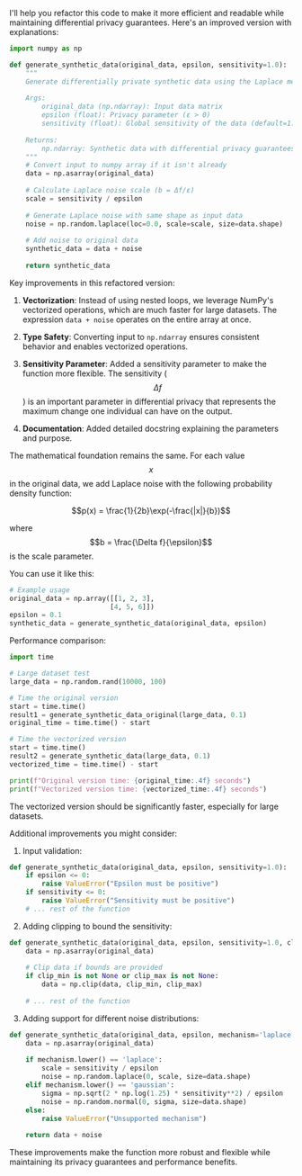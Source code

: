 I'll help you refactor this code to make it more efficient and readable while maintaining differential privacy guarantees. Here's an improved version with explanations:

```python
import numpy as np

def generate_synthetic_data(original_data, epsilon, sensitivity=1.0):
    """
    Generate differentially private synthetic data using the Laplace mechanism.
    
    Args:
        original_data (np.ndarray): Input data matrix
        epsilon (float): Privacy parameter (ε > 0)
        sensitivity (float): Global sensitivity of the data (default=1.0)
    
    Returns:
        np.ndarray: Synthetic data with differential privacy guarantees
    """
    # Convert input to numpy array if it isn't already
    data = np.asarray(original_data)
    
    # Calculate Laplace noise scale (b = Δf/ε)
    scale = sensitivity / epsilon
    
    # Generate Laplace noise with same shape as input data
    noise = np.random.laplace(loc=0.0, scale=scale, size=data.shape)
    
    # Add noise to original data
    synthetic_data = data + noise
    
    return synthetic_data
```

Key improvements in this refactored version:

1. **Vectorization**: Instead of using nested loops, we leverage NumPy's vectorized operations, which are much faster for large datasets. The expression `data + noise` operates on the entire array at once.

2. **Type Safety**: Converting input to `np.ndarray` ensures consistent behavior and enables vectorized operations.

3. **Sensitivity Parameter**: Added a sensitivity parameter to make the function more flexible. The sensitivity ($$\Delta f$$) is an important parameter in differential privacy that represents the maximum change one individual can have on the output.

4. **Documentation**: Added detailed docstring explaining the parameters and purpose.

The mathematical foundation remains the same. For each value $$x$$ in the original data, we add Laplace noise with the following probability density function:

$$p(x) = \frac{1}{2b}\exp(-\frac{|x|}{b})$$

where $$b = \frac{\Delta f}{\epsilon}$$ is the scale parameter.

You can use it like this:

```python
# Example usage
original_data = np.array([[1, 2, 3],
                         [4, 5, 6]])
epsilon = 0.1
synthetic_data = generate_synthetic_data(original_data, epsilon)
```

Performance comparison:
```python
import time

# Large dataset test
large_data = np.random.rand(10000, 100)

# Time the original version
start = time.time()
result1 = generate_synthetic_data_original(large_data, 0.1)
original_time = time.time() - start

# Time the vectorized version
start = time.time()
result2 = generate_synthetic_data(large_data, 0.1)
vectorized_time = time.time() - start

print(f"Original version time: {original_time:.4f} seconds")
print(f"Vectorized version time: {vectorized_time:.4f} seconds")
```

The vectorized version should be significantly faster, especially for large datasets.

Additional improvements you might consider:

1. Input validation:
```python
def generate_synthetic_data(original_data, epsilon, sensitivity=1.0):
    if epsilon <= 0:
        raise ValueError("Epsilon must be positive")
    if sensitivity <= 0:
        raise ValueError("Sensitivity must be positive")
    # ... rest of the function
```

2. Adding clipping to bound the sensitivity:
```python
def generate_synthetic_data(original_data, epsilon, sensitivity=1.0, clip_min=None, clip_max=None):
    data = np.asarray(original_data)
    
    # Clip data if bounds are provided
    if clip_min is not None or clip_max is not None:
        data = np.clip(data, clip_min, clip_max)
    
    # ... rest of the function
```

3. Adding support for different noise distributions:
```python
def generate_synthetic_data(original_data, epsilon, mechanism='laplace', sensitivity=1.0):
    data = np.asarray(original_data)
    
    if mechanism.lower() == 'laplace':
        scale = sensitivity / epsilon
        noise = np.random.laplace(0, scale, size=data.shape)
    elif mechanism.lower() == 'gaussian':
        sigma = np.sqrt(2 * np.log(1.25) * sensitivity**2) / epsilon
        noise = np.random.normal(0, sigma, size=data.shape)
    else:
        raise ValueError("Unsupported mechanism")
        
    return data + noise
```

These improvements make the function more robust and flexible while maintaining its privacy guarantees and performance benefits.